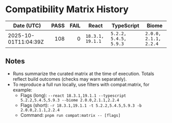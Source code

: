 # Compatibility Matrix History

| Date (UTC)           | PASS | FAIL | React            | TypeScript            | Biome                 |
| -------------------- | ---: | ---: | ---------------- | --------------------- | --------------------- |
| 2025-10-01T11:04:39Z |  108 |    0 | `18.3.1, 19.1.1` | `5.2.2, 5.4.5, 5.9.3` | `2.0.0, 2.1.1, 2.2.4` |

## Notes

- Runs summarize the curated matrix at the time of execution. Totals reflect build outcomes (checks may warn separately).
- To reproduce a full run locally, use filters with compat:matrix, for example:
  - Flags (long): `--react 18.3.1,19.1.1 --typescript 5.2.2,5.4.5,5.9.3 --biome 2.0.0,2.1.1,2.2.4`
  - Flags (short): `-r 18.3.1,19.1.1 -t 5.2.2,5.4.5,5.9.3 -b 2.0.0,2.1.1,2.2.4`
  - Command: `pnpm run compat:matrix -- [flags]`
